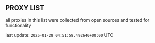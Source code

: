 ## PROXY LIST

all proxies in this list were collected from open sources and tested for functionality

last update: `2025-01-28 04:51:58.492640+00:00` UTC